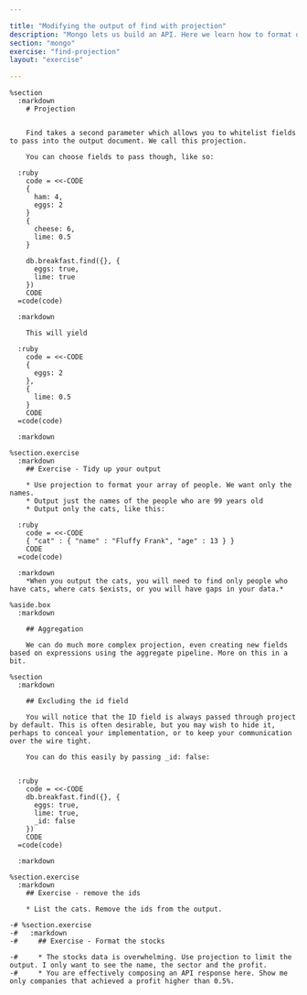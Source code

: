 ```yaml
---

title: "Modifying the output of find with projection"
description: "Mongo lets us build an API. Here we learn how to format our output."
section: "mongo"
exercise: "find-projection"
layout: "exercise"

---
```


    %section
      :markdown
        # Projection


        Find takes a second parameter which allows you to whitelist fields to pass into the output document. We call this projection.

        You can choose fields to pass though, like so:

      :ruby
        code = <<-CODE
        {
          ham: 4,
          eggs: 2
        }
        {
          cheese: 6,
          lime: 0.5
        }

        db.breakfast.find({}, {
          eggs: true,
          lime: true
        })
        CODE
      =code(code)

      :markdown

        This will yield

      :ruby
        code = <<-CODE
        {
          eggs: 2
        },
        {
          lime: 0.5
        }
        CODE
      =code(code)

      :markdown

    %section.exercise
      :markdown
        ## Exercise - Tidy up your output

        * Use projection to format your array of people. We want only the names.
        * Output just the names of the people who are 99 years old
        * Output only the cats, like this:

      :ruby
        code = <<-CODE
        { "cat" : { "name" : "Fluffy Frank", "age" : 13 } }
        CODE
      =code(code)

      :markdown
        *When you output the cats, you will need to find only people who have cats, where cats $exists, or you will have gaps in your data.*

    %aside.box
      :markdown

        ## Aggregation

        We can do much more complex projection, even creating new fields based on expressions using the aggregate pipeline. More on this in a bit.

    %section
      :markdown

        ## Excluding the id field

        You will notice that the ID field is always passed through project by default. This is often desirable, but you may wish to hide it, perhaps to conceal your implementation, or to keep your communication over the wire tight.

        You can do this easily by passing _id: false:


      :ruby
        code = <<-CODE
        db.breakfast.find({}, {
          eggs: true,
          lime: true,
          _id: false
        })
        CODE
      =code(code)

      :markdown

    %section.exercise
      :markdown
        ## Exercise - remove the ids

        * List the cats. Remove the ids from the output.

    -# %section.exercise
    -#   :markdown
    -#     ## Exercise - Format the stocks

    -#     * The stocks data is overwhelming. Use projection to limit the output. I only want to see the name, the sector and the profit.
    -#     * You are effectively composing an API response here. Show me only companies that achieved a profit higher than 0.5%.
